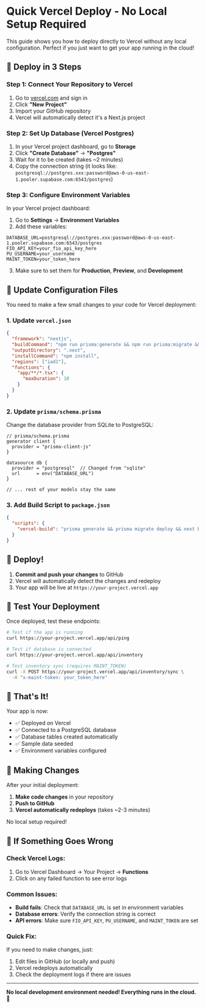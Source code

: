# Quick Vercel Deploy - No Local Setup Required

This guide shows you how to deploy directly to Vercel without any local configuration. Perfect if you just want to get your app running in the cloud!

## 🚀 Deploy in 3 Steps

### Step 1: Connect Your Repository to Vercel

1. Go to [vercel.com](https://vercel.com) and sign in
2. Click **"New Project"**
3. Import your GitHub repository
4. Vercel will automatically detect it's a Next.js project

### Step 2: Set Up Database (Vercel Postgres)

1. In your Vercel project dashboard, go to **Storage**
2. Click **"Create Database"** → **"Postgres"**
3. Wait for it to be created (takes ~2 minutes)
4. Copy the connection string (it looks like: `postgresql://postgres.xxx:password@aws-0-us-east-1.pooler.supabase.com:6543/postgres`)

### Step 3: Configure Environment Variables

In your Vercel project dashboard:

1. Go to **Settings** → **Environment Variables**
2. Add these variables:

```
DATABASE_URL=postgresql://postgres.xxx:password@aws-0-us-east-1.pooler.supabase.com:6543/postgres
FIO_API_KEY=your_fio_api_key_here
PU_USERNAME=your_username
MAINT_TOKEN=your_token_here
```

3. Make sure to set them for **Production**, **Preview**, and **Development**

## 🔧 Update Configuration Files

You need to make a few small changes to your code for Vercel deployment:

### 1. Update `vercel.json`

```json
{
  "framework": "nextjs",
  "buildCommand": "npm run prisma:generate && npm run prisma:migrate && npm run build",
  "outputDirectory": ".next",
  "installCommand": "npm install",
  "regions": ["iad1"],
  "functions": {
    "app/**/*.tsx": {
      "maxDuration": 10
    }
  }
}
```

### 2. Update `prisma/schema.prisma`

Change the database provider from SQLite to PostgreSQL:

```prisma
// prisma/schema.prisma
generator client {
  provider = "prisma-client-js"
}

datasource db {
  provider = "postgresql"  // Changed from "sqlite"
  url      = env("DATABASE_URL")
}

// ... rest of your models stay the same
```

### 3. Add Build Script to `package.json`

```json
{
  "scripts": {
    "vercel-build": "prisma generate && prisma migrate deploy && next build"
  }
}
```

## 🚀 Deploy!

1. **Commit and push your changes** to GitHub
2. Vercel will automatically detect the changes and redeploy
3. Your app will be live at `https://your-project.vercel.app`

## 🧪 Test Your Deployment

Once deployed, test these endpoints:

```bash
# Test if the app is running
curl https://your-project.vercel.app/api/ping

# Test if database is connected
curl https://your-project.vercel.app/api/inventory

# Test inventory sync (requires MAINT_TOKEN)
curl -X POST https://your-project.vercel.app/api/inventory/sync \
  -H "x-maint-token: your_token_here"
```

## 🎯 That's It!

Your app is now:
- ✅ Deployed on Vercel
- ✅ Connected to a PostgreSQL database
- ✅ Database tables created automatically
- ✅ Sample data seeded
- ✅ Environment variables configured

## 🔄 Making Changes

After your initial deployment:

1. **Make code changes** in your repository
2. **Push to GitHub**
3. **Vercel automatically redeploys** (takes ~2-3 minutes)

No local setup required!

## 🐛 If Something Goes Wrong

### Check Vercel Logs:
1. Go to Vercel Dashboard → Your Project → **Functions**
2. Click on any failed function to see error logs

### Common Issues:
- **Build fails**: Check that `DATABASE_URL` is set in environment variables
- **Database errors**: Verify the connection string is correct
- **API errors**: Make sure `FIO_API_KEY`, `PU_USERNAME`, and `MAINT_TOKEN` are set

### Quick Fix:
If you need to make changes, just:
1. Edit files in GitHub (or locally and push)
2. Vercel redeploys automatically
3. Check the deployment logs if there are issues

---

**No local development environment needed! Everything runs in the cloud.** 🎉